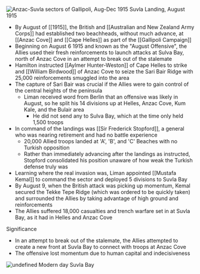 
![Anzac-Suvla sectors of Gallipoli, Aug-Dec 1915](https://nzhistory.govt.nz/files/styles/fullsize/public/gallipoli-late-1915-1000.jpg?itok=aljgKg5a)
Suvla Landing, August 1915

- By August of [[1915]], the British and [[Australian and New Zealand Army Corps]] had established two beachheads, without much advance, at [[Anzac Cove]] and [[Cape Helles]] as part of the [[Gallipoli Campaign]]
- Beginning on August 6 1915 and known as the "August Offensive", the Allies used their fresh reinforcements to launch attacks at Sulva Bay, north of Anzac Cove in an attempt to break out of the stalemate
- Hamilton instructed [[Aylmer Hunter-Weston]] of Cape Helles to strike and [[William Birdwood]] of Anzac Cove to seize the Sari Bair Ridge with 25,000 reinforcements smuggled into the area
- The capture of Sari Bair was crucial if the Allies were to gain control of the central heights of the peninsula
	- Liman received word from Berlin that an offensive was likely in August, so he split his 14 divisions up at Helles, Anzac Cove, Kum Kale, and the Bulair area
		- He did not send any to Sulva Bay, which at the time only held 1,500 troops
- In command of the landings was [[Sir Frederick Stopford]], a general who was nearing retirement and had no battle experience
	- 20,000 Allied troops landed at 'A', 'B', and 'C' Beaches with no Turkish opposition
	- Rather than immediately advancing after the landings as instructed, Stopford consolidated his position unaware of how weak the Turkish defense truly was
- Learning where the real invasion was, Liman appointed [[Mustafa Kemal]] to command the sector and deployed 5 divisions to Suvla Bay
- By August 9, when the British attack was picking up momentum, Kemal secured the Tekke Tepe Ridge (which was ordered to be quickly taken) and surrounded the Allies by taking advantage of high ground and reinforcements
- The Allies suffered 18,000 casualties and trench warfare set in at Suvla Bay, as it had in Helles and Anzac Cove

Significance
- In an attempt to break out of the stalemate, the Allies attempted to create a new front at Suvla Bay to connect with troops at Anzac Cove
- The offensive lost momentum due to human capital and indecisiveness

![undefined](https://upload.wikimedia.org/wikipedia/commons/e/e9/Suvla_from_Battleship_Hill.jpg)
Modern day Suvla Bay